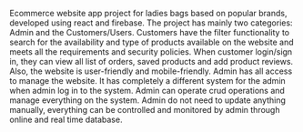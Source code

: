 Ecommerce website app project for ladies bags based on popular brands, developed using react and firebase.
The project has mainly two categories: Admin and the Customers/Users. 
Customers have the filter functionality to search for the availability and type of products available on the website and meets all the requirements and security policies. When customer login/sign in, they can view all list of orders, saved products and add product reviews. Also, the website is user-friendly and mobile-friendly.
Admin has all access to manage the website. It has completely a different system for the admin when admin log in to the system. Admin can operate crud operations and manage everything on the system. Admin do not need to update anything manually, everything can be controlled and monitored by admin through online and real time database.
